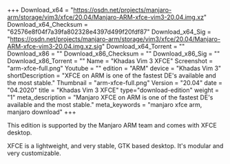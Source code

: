 +++
Download_x64 = "https://osdn.net/projects/manjaro-arm/storage/vim3/xfce/20.04/Manjaro-ARM-xfce-vim3-20.04.img.xz"
Download_x64_Checksum = "62576e8f04f7a39fa802328e4397d499f20fdf87"
Download_x64_Sig = "https://osdn.net/projects/manjaro-arm/storage/vim3/xfce/20.04/Manjaro-ARM-xfce-vim3-20.04.img.xz.sig"
Download_x64_Torrent = ""
Download_x86 = ""
Download_x86_Checksum = ""
Download_x86_Sig = ""
Download_x86_Torrent = ""
Name = "Khadas Vim 3 XFCE"
Screenshot = "arm-xfce-full.png"
Youtube = ""
edition = "ARM"
device = "Khadas Vim 3"
shortDescription = "XFCE on ARM is one of the fastest DE's available and the most stable."
Thumbnail = "arm-xfce-full.png"
Version = "20.04"
date = "04.2020"
title = "Khadas Vim 3 XFCE"
type="download-edition"
weight = "1"
meta_description = "Manjaro XFCE on ARM is one of the fastest DE's available and the most stable."
meta_keywords = "manjaro xfce arm, manjaro download"
+++

This edition is supported by the Manjaro ARM team and comes with XFCE desktop.

XFCE is a lightweight, and very stable, GTK based desktop. It's modular and very customizable.

